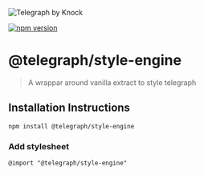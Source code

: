 ![Telegraph by Knock](https://github.com/knocklabs/telegraph/assets/29106675/9b5022e3-b02c-4582-ba57-3d6171e45e44)

[![npm version](https://img.shields.io/npm/v/@telegraph/button.svg)](https://www.npmjs.com/package/@telegraph/style-engine)

# @telegraph/style-engine
> A wrappar around vanilla extract to style telegraph

## Installation Instructions

```
npm install @telegraph/style-engine
```

### Add stylesheet
```
@import "@telegraph/style-engine"
```
